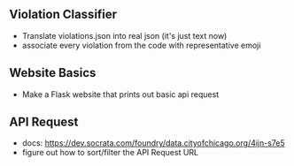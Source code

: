 ## Violation Classifier
- Translate violations.json into real json (it's just text now)
- associate every violation from the code with representative emoji

## Website Basics
- Make a Flask website that prints out basic api request

## API Request
- docs: https://dev.socrata.com/foundry/data.cityofchicago.org/4ijn-s7e5
- figure out how to sort/filter the API Request URL
